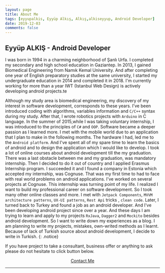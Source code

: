 ```yaml
---
layout: page
title: About Me
tags: [eyyupalkis, Eyyüp Alkış, Alkış,alkiseyyup, Android Developer]
date: 2019-12-03
comments: false
---
```

## Eyyüp ALKIŞ - Android Developer


I was born in 1994 in a charming neighborhood of Şanlı Urfa. I completed my secondary and high school education in Gaziantep. In 2013, I gained Biomedical Engineering from Namık Kemal University. And after completing one year of English preparatory studies at the same university, I started my undergraduate education in 2014 and completed it in 2018. I'm currently working for more than a year IWT (Istanbul Web Design) is actively developing android projects.te

Although my study area is biomedical engineering, my discovery of my interest in software development, corresponds to these years. I've been introduced coding with algorithms, variables information and `C/C++` syntax during my study. After that, I wrote robotics projects with `Arduino` in C language. In the summer of 2015,while I was taking voluntary internship, I was introduced to the principles of `C#` and `OOP`. Software became a deeper passion as I learned more. I met with the mobile world due to an application that I plan to make in the following months. The hardware I had, led me to the `Android platform`. And I've spent all of my spare time to learn the basics of android and to design the application which I would like to develop. I took a lot of online courses about android development till the my graduation. There was a last obstacle between me and my graduation, was mandatory internship. Then I decided to do it out of country and I applied Erasmus Internship program. I succeeded it and I found a company in Estonia which accepted my internship, was Cognuse. That was my first time to had to face with real world problems on android applications. I've worked on several projects at Cognuse. This internship was turning point of my life. I realized I want to build my professional career on software development. So I took many other online classes and more. I met with `Jetpack Components`, `MVVM architecture patterns`, `UX-UI patterns`, `Rest Api` tricks , `clean code`. Later, I turned back to Turkey and found a job as an android developer. And I've been developing android project since over a year. And these days I am trying to learn and apply to my projects `RxJava`, `Dagger2` and `Mockito` besides android development. So I want to write down my experiences as a blog. I am planning to write my projects, mistakes, own-writed methods as I learnt. Because of lack of Turkish source about android development, I decide to write in Turkish.
{: .notice}

If you have project to take a consultant, business offer or anything to ask please do not hesitate to click button below.


<center><div markdown="0"><a href="mailto:{{ site.email }}" class="btn btn-info">Contact Me</a></div></center>






---

